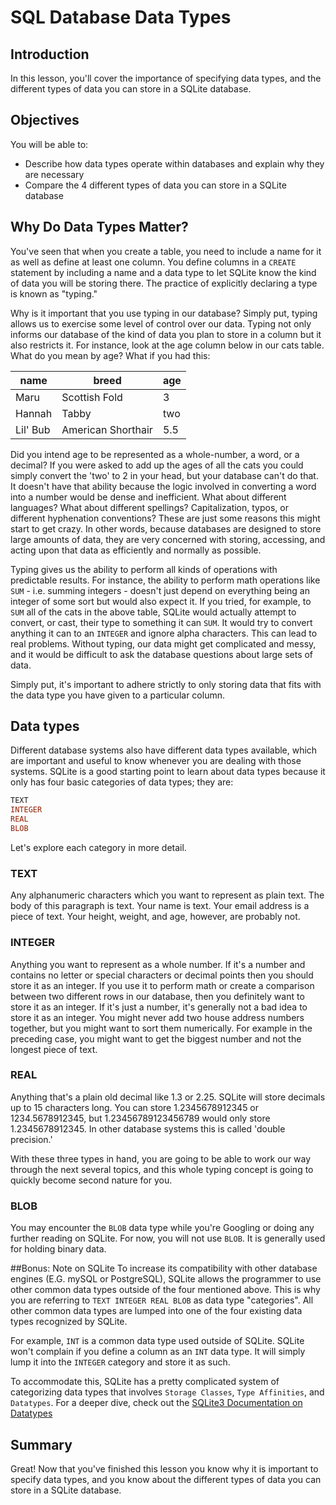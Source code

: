 
# SQL Database Data Types

## Introduction
In this lesson, you'll cover the importance of specifying data types, and the different types of data you can store in a SQLite database.

## Objectives

You will be able to:

* Describe how data types operate within databases and explain why they are necessary
* Compare the 4 different types of data you can store in a SQLite database


## Why Do Data Types Matter?

You've seen that when you create a table, you need to include a name for it as well as define at least one column. You define columns in a `CREATE` statement by including a name and a data type to let SQLite know the kind of data you will be storing there. The practice of explicitly declaring a type is known as "typing." 

Why is it important that you use typing in our database? Simply put, typing allows us to exercise some level of control over our data. Typing not only informs our database of the kind of data you plan to store in a column but it also restricts it. For instance, look at the age column below in our cats table. What do you mean by age? What if you had this:

| name  |  breed  |  age  |
|-------|---------|-------|
| Maru  |  Scottish Fold |   3   |
| Hannah |  Tabby  |  two  |
| Lil' Bub |  American Shorthair  |  5.5  |

Did you intend age to be represented as a whole-number, a word, or a decimal? If you were asked to add up the ages of all the cats you could simply convert the 'two' to 2 in your head, but your database can't do that. It doesn't have that ability because the logic involved in converting a word into a number would be dense and inefficient. What about different languages? What about different spellings? Capitalization, typos, or different hyphenation conventions? These are just some reasons this might start to get crazy. In other words, because databases are designed to store large amounts of data, they are very concerned with storing, accessing, and acting upon that data as efficiently and normally as possible.

Typing gives us the ability to perform all kinds of operations with predictable results. For instance, the ability to perform math operations like `SUM` - i.e. summing integers - doesn't just depend on everything being an integer of some sort but would also expect it. If you tried, for example,  to `SUM` all of the cats in the above table, SQLite would actually attempt to convert, or cast, their type to something it can `SUM`. It would try to convert anything it can to an `INTEGER` and ignore alpha characters. This can lead to real problems. Without typing, our data might get complicated and messy, and it would be difficult to ask the database questions about large sets of data.

Simply put, it's important to adhere strictly to only storing data that fits with the data type you have given to a particular column.

## Data types

Different database systems also have different data types available, which are important and useful to know whenever you are dealing with those systems. SQLite is a good starting point to learn about data types because it only has four basic categories of data types; they are:

```SQL
TEXT
INTEGER
REAL
BLOB
```
Let's explore each category in more detail.

### TEXT

Any alphanumeric characters which you want to represent as plain text. The body of this paragraph is text. Your name is text. Your email address is a piece of text. Your height, weight, and age, however, are probably not.

### INTEGER

Anything you want to represent as a whole number. If it's a number and contains no letter or special characters or decimal points then you should store it as an integer. If you use it to perform math or create a comparison between two different rows in our database, then you definitely want to store it as an integer. If it's just a number, it's generally not a bad idea to store it as an integer. You might never add two house address numbers together, but you might want to sort them numerically. For example in the preceding case, you might want to get the biggest number and not the longest piece of text.

### REAL

Anything that's a plain old decimal like 1.3 or 2.25. SQLite will store decimals up to 15 characters long. You can store 1.2345678912345 or 1234.5678912345, but 1.23456789123456789 would only store 1.2345678912345. In other database systems this is called 'double precision.'

With these three types in hand, you are going to be able to work our way through the next several topics, and this whole typing concept is going to quickly become second nature for you.

### BLOB

You may encounter the `BLOB` data type while you're Googling or doing any further reading on SQLite. For now, you will not use `BLOB`. It is generally used for holding binary data.

##Bonus: Note on SQLite
To increase its compatibility with other database engines (E.G. mySQL or PostgreSQL), SQLite allows the programmer to use other common data types outside of the four mentioned above. This is why you are referring to `TEXT INTEGER REAL BLOB` as data type "categories". All other common data types are lumped into one of the four existing data types recognized by SQLite. 

For example, `INT` is a common data type used outside of SQLite. SQLite won't complain if you define a column as an `INT` data type. It will simply lump it into the `INTEGER` category and store it as such.

To accommodate this, SQLite has a pretty complicated system of categorizing data types that involves `Storage Classes`, `Type Affinities`, and `Datatypes`. For a deeper dive, check out the 
[SQLite3 Documentation on Datatypes](http://www.sqlite.org/datatype3.html)

## Summary
Great! Now that you've finished this lesson you know why it is important to specify data types, and you know about the different types of data you can store in a SQLite database.

